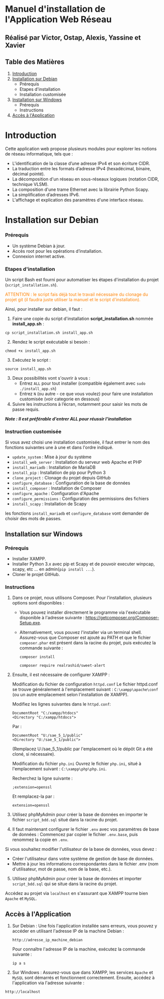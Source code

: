 # Manuel d'installation de l'Application Web Réseau
## Réalisé par Victor, Ostap, Alexis, Yassine et Xavier

## Table des Matières
1. [Introduction](#Introduction) 
2. [Installation sur Debian](#Installation-sur-Debian)
   * Prérequis
   * Etapes d'installation
   * Installation customisée
3. [Installation sur Windows](#Installation-sur-Windows)
   * Prérequis
   * Instructions
4. [Accès à l'Application](#Accès-à-l'Application)


# Introduction 

Cette application web propose plusieurs modules pour explorer les notions de réseau informatique, tels que :

* L'identification de la classe d’une adresse IPv4 et son écriture CIDR.
* La traduction entre les formats d’adresse IPv4 (hexadécimal, binaire, décimal pointé).
* La décomposition d'un réseau en sous-réseaux logiques (notation CIDR, technique VLSM).
* La composition d'une trame Ethernet avec la librairie Python Scapy.
* La simplification d’adresses IPv6.
* L'affichage et explication des paramètres d'une interface réseau.

# Installation sur Debian

### Prérequis
* Un système Debian à jour.
* Accès root pour les opérations d’installation. 
* Connexion internet active.

### Etapes d'installation

Un script Bash est fourni pour automatiser les étapes d'installation du projet (`script_installation.sh`).
 
<span style="color: #FF8000">ATTENTION : le script fais déjà tout le travail nécessaire du clonage du projet git (il faudra juste utiliser la manuel et le script d'installation).</span>

Ainsi, pour installer sur debian, il faut : 
1. Faire une copie du script d'installation **script_installation.sh** nommée **install_app.sh** :
```shell
cp script_installation.sh install_app.sh
```
2. Rendez le script exécutable si besoin :
```shell
chmod +x install_app.sh
```
3. Exécutez le script :
```shell
source install_app.sh
```
3. Deux possibilités vont s'ouvrir à  vous :
    * Entrez ```ALL``` pour tout installer (compatible également avec ```sudo ./install_app.sh```)
    * Entrez ```N``` (ou autre - ce que vous voulez) pour faire une installation customisée (voir categorie en dessous)
4. Suivre les instructions à l’écran, notamment pour saisir les mots de passe requis.

***Note : Il est préférable d'entrer ALL pour réussir l'installation***

### Instruction customisée

Si vous avez choisi une installation customisée, il faut entrer le nom des fonctions suivantes une à une et dans l'ordre indiqué.

* `update_system` : Mise à jour du système
* `install_web_server` : Installation du serveur web Apache et PHP
* `install_mariadb` : Installation de MariaDB
* `install_pip` : Installation de pip pour Python 3
* `clone_project` : Clonage du projet depuis GitHub
* `configure_database` : Configuration de la base de données
* `install_composer` : Installation de Composer
* `configure_apache` : Configuration d'Apache
* `configure_permissions` : Configuration des permissions des fichiers
* `install_scapy` : Installation de Scapy

les fonctions `install_mariadb` et  `configure_database` vont demander de choisir des mots de passes.


## Installation sur Windows

### Prérequis
* Installer XAMPP.
* Installer Python 3.x avec pip et Scapy et de pouvoir executer winpcap, scapy, etc ... en admin(```pip install ...```).
* Cloner le projet GitHub.

### Instructions

1. Dans ce projet, nous utilisons Composer. Pour l'installation, plusieurs options sont disponibles :

    * Vous pouvez installer directement le programme via l'exécutable disponible à l'adresse suivante :
    https://getcomposer.org/Composer-Setup.exe.

    * Alternativement, vous pouvez l'installer via un terminal shell. Assurez-vous que Composer est ajouté au PATH et que le fichier `composer.phar` est présent dans la racine du projet, puis exécutez la commande suivante :
        ```
        composer install
        ```
        ```
        composer require realrashid/sweet-alert
        ```

2. Ensuite, il est nécessaire de configurer XAMPP :

    Modification du fichier de configuration `httpd.conf`
    Le fichier httpd.conf se trouve généralement à l'emplacement suivant :
    `C:\xampp\apache\conf` (ou un autre emplacement selon l'installation de XAMPP).

    Modifiez les lignes suivantes dans le `httpd.conf`:

    ```
    DocumentRoot "C:/xampp/htdocs"
    <Directory "C:/xampp/htdocs">
    ```
    Par :
    ```
    DocumentRoot "U:/sae_5_1/public"
    <Directory "U:/sae_5_1/public">
    ```
    (Remplacez U:/sae_5_1/public par l'emplacement où le dépôt Git a été cloné, si nécessaire).

    Modification du fichier `php.ini`
    Ouvrez le fichier `php.ini`, situé à l'emplacement suivant :
    `C:\xampp\php\php.ini`.

    Recherchez la ligne suivante :

    ```
    ;extension=openssl
    ```
    Et remplacez-la par :

    ```
    extension=openssl
    ```

3. Utilisez phpMyAdmin pour créer la base de données en importer le fichier  `script_bdd.sql` situé dans la racine du projet.


4. Il faut maintenant configurer le fichier `.env` avec vos paramètres de base de données :
Commencez par copier le fichier `.env.base`, puis renommez la copie en `.env`.

Si vous souhaitez modifier l'utilisateur de la base de données, vous devez :

* Créer l'utilisateur dans votre système de gestion de base de données.
* Mettre à jour les informations correspondantes dans le fichier .env (nom d'utilisateur, mot de passe, nom de la base, etc.).


5. Utilisez phpMyAdmin pour créer la base de données et importer `script_bdd.sql` qui se situe dans la racine du projet.

Accédez au projet via `localhost` en s'assurant que XAMPP tourne bien `Apache` et `MySQL`.


## Accès à l'Application

1. Sur Debian :
    Une fois l'application installée sans erreurs, vous pouvez y accéder en utilisant l'adresse IP de la machine Debian : 
    ```
    http://adresse_ip_machine_debian
    ```
    Pour connaître l'adresse IP de la machine, exécutez la commande suivante :
    ```shell
    ip a s
    ```

2. Sur Windows :
Assurez-vous que dans XAMPP, les services `Apache` et `MySQL` sont démarrés et fonctionnent correctement.
Ensuite, accédez à l'application via l'adresse suivante :

```
http://localhost  
```
